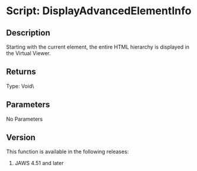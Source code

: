# Script: DisplayAdvancedElementInfo

## Description

Starting with the current element, the entire HTML hierarchy is
displayed in the Virtual Viewer.

## Returns

Type: Void\

## Parameters

No Parameters

## Version

This function is available in the following releases:

1.  JAWS 4.51 and later
